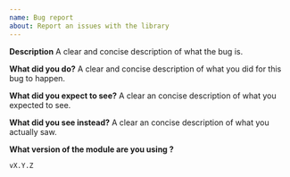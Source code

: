 ```yaml
---
name: Bug report
about: Report an issues with the library
---
```


**Description**
A clear and concise description of what the bug is.

**What did you do?**
A clear and concise description of what you did for this bug to happen.

**What did you expect to see?**
A clear an concise description of what you expected to see.

**What did you see instead?**
A clear an concise description of what you actually saw.

**What version of the module are you using ?**
<!-- This can be found in the harmony.go file of the module or in your project's go.mod file. -->

`vX.Y.Z`

